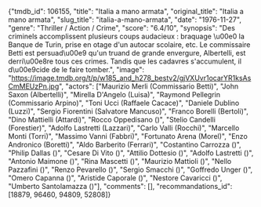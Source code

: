 {"tmdb_id": 106155, "title": "Italia a mano armata", "original_title": "Italia a mano armata", "slug_title": "italia-a-mano-armata", "date": "1976-11-27", "genre": "Thriller / Action / Crime", "score": "6.4/10", "synopsis": "Des criminels accomplissent plusieurs coups audacieux : braquage \u00e0 la Banque de Turin, prise en otage d'un autocar scolaire, etc. Le commissaire Betti est persuad\u00e9 qu'un truand de grande envergure, Albertelli, est derri\u00e8re tous ces crimes. Tandis que les cadavres s'accumulent, il d\u00e9cide de le faire tomber.", "image": "https://image.tmdb.org/t/p/w185_and_h278_bestv2/gjVXUvr1ocarYR1ksAsCmMEUzPn.jpg", "actors": ["Maurizio Merli (Commissario Betti)", "John Saxon (Albertelli)", "Mirella D'Angelo (Luisa)", "Raymond Pellegrin (Commissario Arpino)", "Toni Ucci (Raffaele Cacace)", "Daniele Dublino (Luzzi)", "Sergio Fiorentini (Salvatore Mancuso)", "Franco Borelli (Bertoli)", "Dino Mattielli (Attardi)", "Rocco Oppedisano ()", "Stelio Candelli (Forestier)", "Adolfo Lastretti (Lazzari)", "Carlo Valli (Rocchi)", "Marcello Monti (Torri)", "Massimo Vanni (Fabbri)", "Fortunato Arena (Morel)", "Enzo Andronico (Boretti)", "Aldo Barberito (Ferrari)", "Costantino Carrozza ()", "Philip Dallas ()", "Cesare Di Vito ()", "Attilio Dottesio ()", "Adolfo Lastretti ()", "Antonio Maimone ()", "Rina Mascetti ()", "Maurizio Mattioli ()", "Nello Pazzafini ()", "Renzo Pevarello ()", "Sergio Smacchi ()", "Goffredo Unger ()", "Omero Capanna ()", "Aristide Caporale ()", "Nestore Cavaricci ()", "Umberto Santolamazza ()"], "comments": [], "recommandations_id": [18879, 96460, 94809, 52808]}